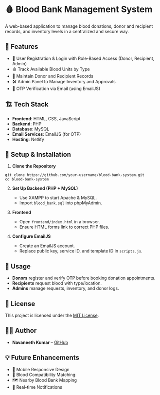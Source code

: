 # 🩸 Blood Bank Management System

A web-based application to manage blood donations, donor and recipient records, and inventory levels in a centralized and secure way.

## 🚀 Features

- 🔐 User Registration & Login with Role-Based Access (Donor, Recipient, Admin)
- 🩸 Track Available Blood Units by Type
- 🧾 Maintain Donor and Recipient Records
- 🛠️ Admin Panel to Manage Inventory and Approvals
- 📧 OTP Verification via Email (using EmailJS)

## 🏗️ Tech Stack

- **Frontend**: HTML, CSS, JavaScript
- **Backend**: PHP 
- **Database**: MySQL 
- **Email Services**: EmailJS (for OTP)
- **Hosting**: Netlify 


## 🔧 Setup & Installation

1. **Clone the Repository**
```
git clone https://github.com/your-username/blood-bank-system.git
cd blood-bank-system
```

2. **Set Up Backend (PHP + MySQL)**
   - Use XAMPP to start Apache & MySQL.
   - Import `blood_bank.sql` into phpMyAdmin.

3. **Frontend**
   - Open `frontend/index.html` in a browser.
   - Ensure HTML forms link to correct PHP files.

4. **Configure EmailJS**
   - Create an EmailJS account.
   - Replace public key, service ID, and template ID in `scripts.js`.

## 🧪 Usage

- **Donors** register and verify OTP before booking donation appointments.
- **Recipients** request blood with type/location.
- **Admins** manage requests, inventory, and donor logs.

## 📄 License

This project is licensed under the [MIT License](LICENSE).

## 🙋‍♂️ Author

- **Navaneeth Kumar** – [GitHub](https://github.com/your-username)

## 💡 Future Enhancements

- 📱 Mobile Responsive Design
- 🧬 Blood Compatibility Matching
- 🗺️ Nearby Blood Bank Mapping
- 🔔 Real-time Notifications
